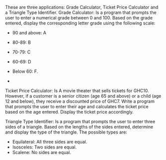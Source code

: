 These are three applications: Grade Calculator, Ticket Price Calculator and a Triangle
Type Identifier.
Grade Calculator:
Is a program that prompts the user to enter a numerical grade between 0 and 100. Based
on the grade entered, display the corresponding letter grade using the following scale:
- 90 and above: A
- 80-89: B
- 70-79: C
- 60-69: D
- Below 60: F.

- 
Ticket Price Calculator:
Is A movie theater that sells tickets for GHC10. However, if a customer is a senior citizen (age 65
and above) or a child (age 12 and below), they receive a discounted price of GHC7. Write a
program that prompts the user to enter their age and calculates the ticket price based on the
age entered. Display the ticket price accordingly.


Triangle Type Identifier:
Is a program that prompts the user to enter three sides of a triangle. Based on the lengths
of the sides entered, determine and display the type of the triangle. The possible types are:
- Equilateral: All three sides are equal.
- Isosceles: Two sides are equal.
- Scalene: No sides are equal.
